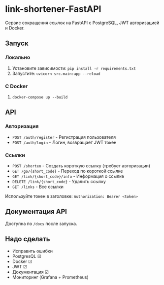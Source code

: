 # link-shortener-FastAPI
Сервис сокращения ссылок на FastAPI с PostgreSQL, JWT авторизацией и Docker.

## Запуск

### Локально
1. Установите зависимости: `pip install -r requirements.txt`
2. Запустите: `uvicorn src.main:app --reload`

### С Docker
1. `docker-compose up --build`

## API

### Авторизация
- `POST /auth/register` - Регистрация пользователя
- `POST /auth/login` - Логин, возвращает JWT токен

### Ссылки
- `POST /shorten` - Создать короткую ссылку (требует авторизации)
- `GET /go/{short_code}` - Переход по короткой ссылке
- `GET /link/{short_code}/info` - Информация о ссылке
- `DELETE /link/{short_code}` - Удалить ссылку
- `GET /links` - Все ссылки

Используйте токен в заголовке: `Authorization: Bearer <token>`

## Документация API
Доступна по `/docs` после запуска.

## Надо сделать

* Исправить ошибки
* PostgresQL ☑
* Docker ☑
* JWT ☑
* Документация ☑
* Мониторинг (Grafana + Prometheus)

